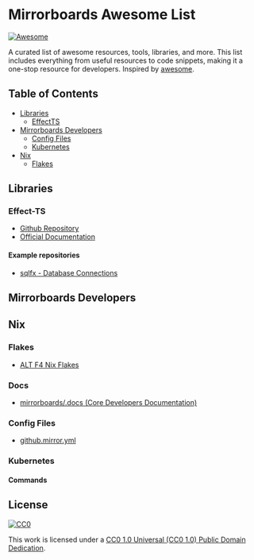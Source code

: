 # Mirrorboards Awesome List 
[![Awesome](https://awesome.re/badge.svg)](https://awesome.re)


A curated list of awesome resources, tools, libraries, and more. This list includes everything from useful resources to code snippets, making it a one-stop resource for developers.
 Inspired by [awesome](https://github.com/sindresorhus/awesome).

## Table of Contents

- [Libraries](#libraries)
    - [EffectTS](#effect-ts)
- [Mirrorboards Developers](#mirrorboards-developers)
    - [Config Files](#config-files)
    - [Kubernetes](#kubernetes)
- [Nix](#nix)
    - [Flakes](#flakes)

## Libraries

### Effect-TS

- [Github Repository](https://github.com/Effect-TS)
- [Official Documentation](https://effect.website/)

#### Example repositories

- [sqlfx - Database Connections](https://github.com/mattiamanzati/sqlfx)

## Mirrorboards Developers

## Nix

### Flakes

- [ALT F4 Nix Flakes](https://github.com/ALT-F4-LLC/kickstart.nix)

### Docs
- [mirrorboards/.docs (Core Developers Documentation)](https://github.com/mirrorboards/mirrorboards/tree/main/.docs)

### Config Files
- [github.mirror.yml](https://raw.githubusercontent.com/mirrorboards/awesome-list/main/github.mirror.yml)

### Kubernetes

#### Commands

## License

[![CC0](https://licensebuttons.net/p/zero/1.0/88x31.png)](http://creativecommons.org/publicdomain/zero/1.0/)

This work is licensed under a [CC0 1.0 Universal (CC0 1.0) Public Domain Dedication](http://creativecommons.org/publicdomain/zero/1.0/).
